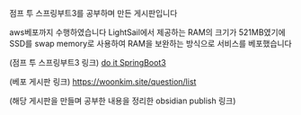 점프 투 스프링부트3를 공부하며 만든 게시판입니다

aws베포까지 수행하였습니다
LightSail에서 제공하는 RAM의 크기가 521MB였기에
SSD를 swap memory로 사용하여 RAM을 보완하는 방식으로 서비스를 베포했습니다

(점프 투 스프링부트3 링크)
[do it SpringBoot3](https://wikidocs.net/book/7601)

(베포 게시판 링크)
https://woonkim.site/question/list

(해당 게시판을 만들며 공부한 내용을 정리한 obsidian publish 링크)
